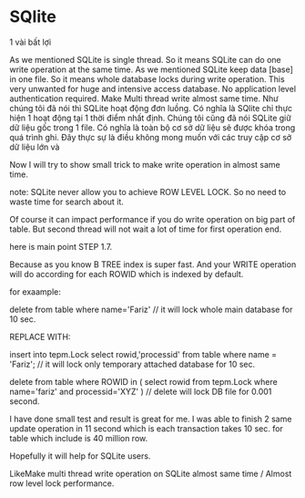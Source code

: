 # SQlite
1 vài bất lợi

As we mentioned SQLite is single thread. So it means SQLite can do one write operation at the same time. 
As we mentioned SQLite keep data [base] in one file. So it means whole database locks during write operation. This very unwanted for huge and intensive access database. 
No application level authentication required.
Make Multi thread write almost same time.
Như chúng tôi đã nói thì SQLite hoạt động đơn luồng. Có nghĩa là SQlite chỉ thực hiện 1 hoạt động tại 1 thời điểm nhất định. Chúng tôi cũng đã nói SQLite giữ dữ liệu gốc trong 1 file. Có nghĩa là toàn bộ cơ sở dữ liệu sẽ được khóa trong quá trình ghi. Đây thực sự là điều không mong muốn với các truy cập cơ sở dữ liệu lớn và 

Now I will try to show small trick to make write operation in almost same time.

note: SQLite never allow you to achieve ROW LEVEL LOCK. So no need to waste time for search about it.



Of course it can impact performance if you do write operation on big part of table. But second thread will not wait a lot of time for first operation end. 

here is main point STEP 1.7.

Because as you know B TREE index is super fast. And your WRITE operation will do according for each ROWID which is indexed by default.

for exaample:

delete from table where name='Fariz' // it will lock whole main database for 10 sec.

REPLACE WITH:

insert into tepm.Lock select rowid,'processid' from table where name = 'Fariz'; // it will lock only temporary attached database for 10 sec.

delete from table where ROWID in ( select rowid from tepm.Lock where name='fariz' and processid='XYZ' ) // delete will lock DB file for 0.001 second.

I have done small test and result is great for me. I was able to finish 2 same update operation in 11 second which is each transaction takes 10 sec. for table which include is 40 million row.

Hopefully it will help for SQLite users.

LikeMake multi thread write operation on SQLite almost same time / Almost row level lock performance.
